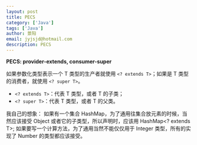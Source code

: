 ```yaml
---
layout: post
title: PECS
category: ['Java']
tags: ['Java']
author: 景阳
email: jyjsjd@hotmail.com
description: PECS
---
```


**PECS: provider-extends, consumer-super**

如果参数化类型表示一个 T 类型的生产者就使用 `<? extends T>`；如果是 T 类型的消费者，就使用 `<? super T>`。

* `<? extends T>`：代表 T 类型，或者 T 的子类；
* `<? super T>`：代表 T 类型，或者 T 的父类。

我自己的想象：
如果有一个集合 HashMap<Object>，为了通用往集合放元素的时候，当然应该接受 Object 或者它的子类型，所以声明时，应该用 HashMap<? extends T>;
如果要写一个计算方法，为了通用当然不能仅仅用于 Integer 类型，所有的实现了 Number 的类型都应该接受。

